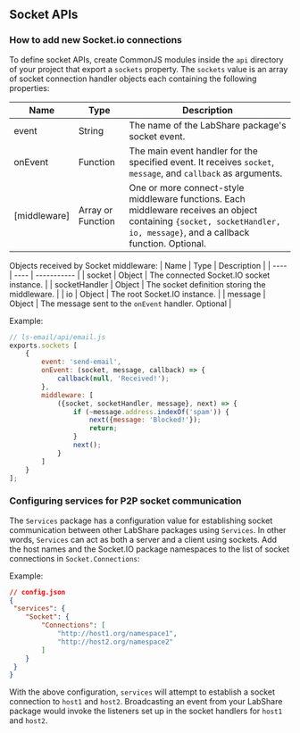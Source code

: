## Socket APIs

### How to add new Socket.io connections

To define socket APIs, create CommonJS modules inside the `api` directory of
your project that export a `sockets` property.  The `sockets` value is an array of socket connection handler objects each
containing the following properties:

| Name | Type | Description |
| ---- | ---- | ----------- |
| event | String | The name of the LabShare package's socket event. |
| onEvent | Function | The main event handler for the specified event. It receives `socket`, `message`, and `callback` as arguments. |
| [middleware] | Array or Function | One or more connect-style middleware functions. Each middleware receives an object containing `{socket, socketHandler, io, message}`, and a callback function. Optional. |

Objects received by Socket middleware:
| Name | Type | Description |
| ---- | ---- | ----------- |
| socket | Object | The connected Socket.IO socket instance. |
| socketHandler | Object | The socket definition storing the middleware. |
| io | Object | The root Socket.IO instance. |
| message | Object | The message sent to the `onEvent` handler. Optional |

Example:

```javascript
// ls-email/api/email.js
exports.sockets [
    {
        event: 'send-email',
        onEvent: (socket, message, callback) => {
            callback(null, 'Received!');
        },
        middleware: [
            ({socket, socketHandler, message}, next) => {
                if (~message.address.indexOf('spam')) {
                    next({message: 'Blocked!'});
                    return;
                }
                next();
            }
        ]
    }
];
```

### Configuring services for P2P socket communication

The `Services` package has a configuration value for establishing socket
communication between other LabShare packages using `Services`. In other words, `Services` can act as both a server and a client using sockets. Add the host names and the Socket.IO
package namespaces to the list of socket connections in `Socket.Connections`:

Example:

```json
// config.json
{
 "services": {
    "Socket": {
        "Connections": [
            "http://host1.org/namespace1",
            "http://host2.org/namespace2"
        ]
    }
 }
}
```

With the above configuration, `services` will attempt to establish a socket
connection to `host1` and `host2`. Broadcasting an event
from your LabShare package would invoke the listeners set up in the socket handlers for `host1` and `host2`.

